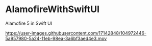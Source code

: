 # AlamofireWithSwiftUI

Alamofire 5 in Swift UI 

https://user-images.githubusercontent.com/17142848/104972446-5a957980-5a24-11eb-98ea-3a6bf3aed4e3.mov
